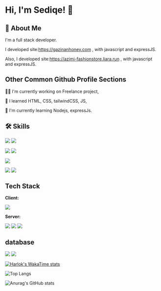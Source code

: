 
# Hi, I'm Sediqe! 👋

## 🚀 About Me
I'm a full stack developer.

I developed site:https://gazinanhoney.com , with javascript and expressJS.

Also, I developed site:https://azimi-fashionstore.liara.run , with javascript and expressJS.

## Other Common Github Profile Sections
👩‍💻 I'm currently working on Freelance project,

🧠 I learned HTML, CSS, tailwindCSS, JS,

🧠 I'm currently learning Nodejs, expressJs.

## 🛠 Skills
![](https://img.shields.io/badge/JavaScript-323330?style=for-the-badge&logo=javascript&logoColor=F7DF1E)
![](https://img.shields.io/badge/HTML5-E34F26?style=for-the-badge&logo=html5&logoColor=white)

![](https://img.shields.io/badge/CSS3-1572B6?style=for-the-badge&logo=css3&logoColor=white)
![](https://img.shields.io/badge/tailwindCSS-1572B6?style=for-the-badge&logo=tailwindCSS&logoColor=white)

![](https://img.shields.io/badge/Node%20js-339933?style=for-the-badge&logo=nodedotjs&logoColor=white)

![](https://img.shields.io/badge/R-276DC3?style=for-the-badge&logo=r&logoColor=white)
![](https://img.shields.io/badge/LaTeX-47A141?style=for-the-badge&logo=LaTeX&logoColor=white)

## Tech Stack
**Client:** 

![](https://img.shields.io/badge/JavaScript-323330?style=for-the-badge&logo=javascript&logoColor=F7DF1E)

**Server:** 

![](https://img.shields.io/badge/Node%20js-339933?style=for-the-badge&logo=nodedotjs&logoColor=white) ![](https://img.shields.io/badge/Express%20js-000000?style=for-the-badge&logo=express&logoColor=white) ![](https://img.shields.io/badge/firebase-ffca28?style=for-the-badge&logo=firebase&logoColor=black)

## database
![](https://img.shields.io/badge/MongoDB-4EA94B?style=for-the-badge&logo=mongodb&logoColor=white)
![](https://img.shields.io/badge/Mysql-yellow?style=for-the-badge&logo=Mysql&logoColor=black)

[![Harlok's WakaTime stats](https://github-readme-stats.vercel.app/api/wakatime?username=SediqeAzimi)](https://github.com/anuraghazra/github-readme-stats)

![Top Langs](https://github-readme-stats.vercel.app/api/top-langs/?username=SediqeAzimi&hide_progress=true)

![Anurag's GitHub stats](https://github-readme-stats.vercel.app/api?username=SediqeAzimi&show_icons=true&theme=radical)
